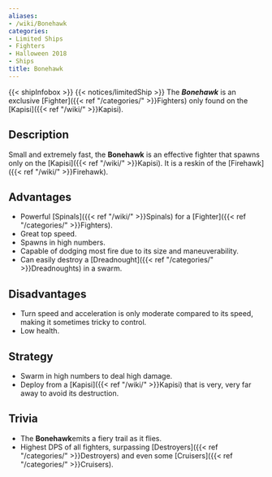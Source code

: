 ```yaml
---
aliases:
- /wiki/Bonehawk
categories:
- Limited Ships
- Fighters
- Halloween 2018
- Ships
title: Bonehawk
---
```


{{< shipInfobox >}} {{< notices/limitedShip >}} The **_Bonehawk_** is an exclusive [Fighter]({{< ref "/categories/" >}}Fighters) only found on the [Kapisi]({{< ref "/wiki/" >}}Kapisi).

## Description

Small and extremely fast, the **Bonehawk** is an effective fighter that spawns only on the [Kapisi]({{< ref "/wiki/" >}}Kapisi). It is a reskin of the [Firehawk]({{< ref "/wiki/" >}}Firehawk).

## Advantages

- Powerful [Spinals]({{< ref "/wiki/" >}}Spinals) for a [Fighter]({{< ref "/categories/" >}}Fighters).
- Great top speed.
- Spawns in high numbers.
- Capable of dodging most fire due to its size and maneuverability.
- Can easily destroy a [Dreadnought]({{< ref "/categories/" >}}Dreadnoughts) in a swarm.

## Disadvantages

- Turn speed and acceleration is only moderate compared to its speed, making it sometimes tricky to control.
- Low health.

## Strategy

- Swarm in high numbers to deal high damage.
- Deploy from a [Kapisi]({{< ref "/wiki/" >}}Kapisi) that is very, very far away to avoid its destruction.

## Trivia

- The **Bonehawk**emits a fiery trail as it flies.
- Highest DPS of all fighters, surpassing [Destroyers]({{< ref "/categories/" >}}Destroyers) and even some [Cruisers]({{< ref "/categories/" >}}Cruisers).